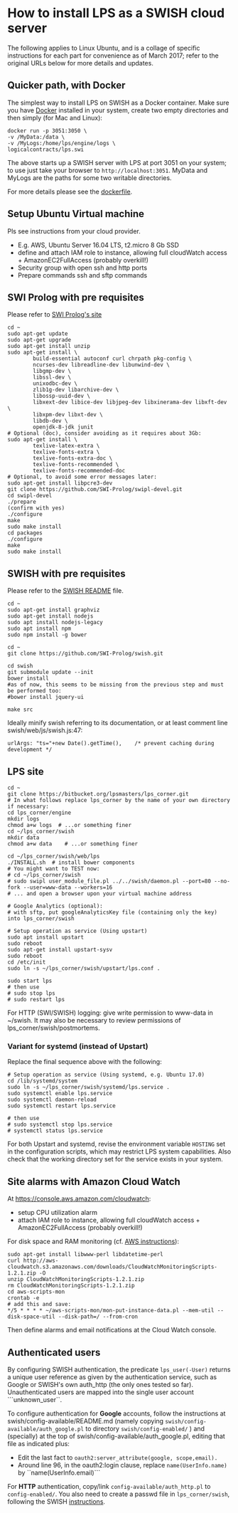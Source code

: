 # How to install LPS as a SWISH cloud server #
The following applies to Linux Ubuntu, and is a collage of specific instructions for each part for convenience as of March 2017; refer to the original URLs below for more details and updates.

## Quicker path, with Docker ##
The simplest way to install LPS on SWISH as a Docker container. Make sure you have [Docker](https://docs.docker.com/install/) installed in your system, create two empty directories and then simply (for Mac and Linux):

    docker run -p 3051:3050 \
    -v /MyData:/data \
    -v /MyLogs:/home/lps/engine/logs \
    logicalcontracts/lps.swi
    
The above starts up a SWISH server with LPS at port 3051 on your system; to use just take your browser to ```http://localhost:3051```. MyData and MyLogs are the paths for some two writable directories.

For more details please see the [dockerfile](https://bitbucket.org/lpsmasters/lps_corner/src/master/swish/docker/Dockerfile).


## Setup Ubuntu Virtual machine ##
Pls see instructions from your cloud provider.

* E.g. AWS, Ubuntu Server 16.04 LTS, t2.micro 8 Gb SSD
* define and attach IAM role to instance, allowing full cloudWatch access + AmazonEC2FullAccess (probably overkill!)
* Security group with open ssh and http ports
* Prepare commands ssh and sftp commands

## SWI Prolog with pre requisites ##
Please refer to [SWI Prolog's site](http://www.swi-prolog.org/build/unix.html)

```
cd ~
sudo apt-get update
sudo apt-get upgrade
sudo apt-get install unzip
sudo apt-get install \
        build-essential autoconf curl chrpath pkg-config \
        ncurses-dev libreadline-dev libunwind-dev \
        libgmp-dev \
        libssl-dev \
        unixodbc-dev \
        zlib1g-dev libarchive-dev \
        libossp-uuid-dev \
        libxext-dev libice-dev libjpeg-dev libxinerama-dev libxft-dev \
        libxpm-dev libxt-dev \
        libdb-dev \
        openjdk-8-jdk junit
# Optional (doc), consider avoiding as it requires about 3Gb:
sudo apt-get install \
        texlive-latex-extra \
        texlive-fonts-extra \
        texlive-fonts-extra-doc \
        texlive-fonts-recommended \
        texlive-fonts-recommended-doc
# Optional, to avoid some error messages later:
sudo apt-get install libpcre3-dev
git clone https://github.com/SWI-Prolog/swipl-devel.git
cd swipl-devel
./prepare
(confirm with yes) 
./configure
make
sudo make install
cd packages
./configure
make
sudo make install

```

## SWISH with pre requisites ##
Please refer to the [SWISH README](https://github.com/SWI-Prolog/swish/blob/master/README.md) file.

```
cd ~
sudo apt-get install graphviz
sudo apt-get install nodejs
sudo apt install nodejs-legacy
sudo apt install npm
sudo npm install -g bower

cd ~
git clone https://github.com/SWI-Prolog/swish.git

cd swish
git submodule update --init
bower install
#as of now, this seems to be missing from the previous step and must be performed too:
#bower install jquery-ui

make src
```
Ideally minify swish referring to its documentation, or at least comment line swish/web/js/swish.js:47:
```
urlArgs: "ts="+new Date().getTime(),	/* prevent caching during development */
```
## LPS site ##
```
cd ~
git clone https://bitbucket.org/lpsmasters/lps_corner.git
# In what follows replace lps_corner by the name of your own directory if necessary:
cd lps_corner/engine
mkdir logs
chmod a+w logs  # ...or something finer
cd ~/lps_corner/swish
mkdir data
chmod a+w data    # ...or something finer

cd ~/lps_corner/swish/web/lps
./INSTALL.sh  # install bower components
# You might want to TEST now:
# cd ~/lps_corner/swish
# sudo swipl user_module_file.pl ../../swish/daemon.pl --port=80 --no-fork --user=www-data --workers=16
# ... and open a browser upon your virtual machine address

# Google Analytics (optional):
# with sftp, put googleAnalyticsKey file (containing only the key) into lps_corner/swish

# Setup operation as service (Using upstart)
sudo apt install upstart
sudo reboot
sudo apt-get install upstart-sysv
sudo reboot
cd /etc/init
sudo ln -s ~/lps_corner/swish/upstart/lps.conf .

sudo start lps
# then use 
# sudo stop lps
# sudo restart lps
```
For HTTP (SWI/SWISH) logging: give write permission to www-data in ~/swish. It may also be necessary to review permissions of lps_corner/swish/postmortems.

### Variant for systemd (instead of Upstart) ###
Replace the final sequence above with the following:

```
# Setup operation as service (Using systemd, e.g. Ubuntu 17.0)
cd /lib/systemd/system
sudo ln -s ~/lps_corner/swish/systemd/lps.service .
sudo systemctl enable lps.service
sudo systemctl daemon-reload
sudo systemctl restart lps.service

# then use
# sudo systemctl stop lps.service
# systemctl status lps.service

```

For both Upstart and systemd, revise the environment variable ```HOSTING``` set in the configuration scripts, which may restrict LPS system capabilities. Also check that the working directory set for the service exists in your system.

## Site alarms with Amazon Cloud Watch ##
At https://console.aws.amazon.com/cloudwatch:

* setup CPU utilization alarm
* attach IAM role to instance, allowing full cloudWatch access + AmazonEC2FullAccess (probably overkill!)

For disk space and RAM monitoring (cf. [AWS instructions](http://docs.aws.amazon.com/AWSEC2/latest/UserGuide/mon-scripts.html)): 

```
sudo apt-get install libwww-perl libdatetime-perl
curl http://aws-cloudwatch.s3.amazonaws.com/downloads/CloudWatchMonitoringScripts-1.2.1.zip -O
unzip CloudWatchMonitoringScripts-1.2.1.zip
rm CloudWatchMonitoringScripts-1.2.1.zip
cd aws-scripts-mon
crontab -e
# add this and save:
*/5 * * * * ~/aws-scripts-mon/mon-put-instance-data.pl --mem-util --disk-space-util --disk-path=/ --from-cron
```
Then define alarms and email notifications at the Cloud Watch console.

## Authenticated users ##
By configuring SWISH authentication, the predicate ```lps_user(-User)``` returns a unique user reference as given by the authentication service, such as Google or SWISH's own auth_http (the only ones tested so far). Unauthenticated users are mapped into the single user account ```unknown_user``.

To configure authentication for **Google** accounts, follow the instructions at swish/config-available/README.md (namely copying ```swish/config-available/auth_google.pl```  to directory ```swish/config-enabled/``` ) and (specially) at the top of swish/config-available/auth_google.pl, editing that file as indicated plus:

* Edit the last fact to ```oauth2:server_attribute(google, scope,email).```
* Around line 96, in the oauth2:login clause, replace ```name(UserInfo.name)``` by ``name(UserInfo.email)```

For **HTTP** authentication, copy/link ```config-available/auth_http.pl``` to ```config-enabled/```. You also need to create a passwd file in ```lps_corner/swish```, following the SWISH [instructions](https://github.com/SWI-Prolog/swish/blob/master/lib/plugin/http_authenticate.pl#L82). 